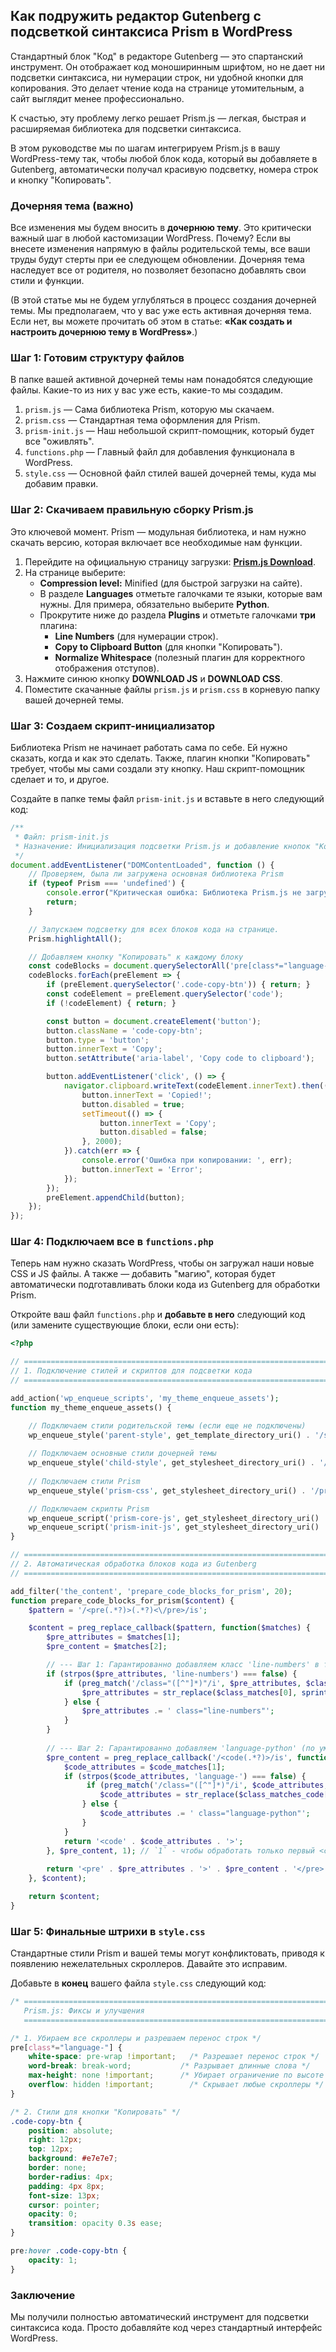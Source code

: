 ## Как подружить редактор Gutenberg с подсветкой синтаксиса Prism в WordPress

Стандартный блок "Код" в редакторе Gutenberg — это спартанский инструмент. Он отображает код моноширинным шрифтом, но не дает ни подсветки синтаксиса, ни нумерации строк, ни удобной кнопки для копирования. Это делает чтение кода на странице утомительным, а сайт выглядит менее профессионально.

К счастью, эту проблему легко решает Prism.js — легкая, быстрая и расширяемая библиотека для подсветки синтаксиса.

В этом руководстве мы по шагам интегрируем Prism.js в вашу WordPress-тему так, чтобы любой блок кода, который вы добавляете в Gutenberg, автоматически получал красивую подсветку, номера строк и кнопку "Копировать".

### Дочерняя тема (важно)

Все изменения мы будем вносить в **дочернюю тему**. Это критически важный шаг в любой кастомизации WordPress. Почему? Если вы внесете изменения напрямую в файлы родительской темы, все ваши труды будут стерты при ее следующем обновлении. Дочерняя тема наследует все от родителя, но позволяет безопасно добавлять свои стили и функции.

(В этой статье мы не будем углубляться в процесс создания дочерней темы. Мы предполагаем, что у вас уже есть активная дочерняя тема. Если нет, вы можете прочитать об этом в статье: **«Как создать и настроить дочернюю тему в WordPress»**.)

### Шаг 1: Готовим структуру файлов

В папке вашей активной дочерней темы нам понадобятся следующие файлы. Какие-то из них у вас уже есть, какие-то мы создадим.

1.  `prism.js` — Сама библиотека Prism, которую мы скачаем.
2.  `prism.css` — Стандартная тема оформления для Prism.
3.  `prism-init.js` — Наш небольшой скрипт-помощник, который будет все "оживлять".
4.  `functions.php` — Главный файл для добавления функционала в WordPress.
5.  `style.css` — Основной файл стилей вашей дочерней темы, куда мы добавим правки.

### Шаг 2: Скачиваем правильную сборку Prism.js

Это ключевой момент. Prism — модульная библиотека, и нам нужно скачать версию, которая включает все необходимые нам функции.

1.  Перейдите на официальную страницу загрузки: [**Prism.js Download**](https://prismjs.com/download.html).
2.  На странице выберите:
    *   **Compression level:** Minified (для быстрой загрузки на сайте).
    *   В разделе **Languages** отметьте галочками те языки, которые вам нужны. Для примера, обязательно выберите **Python**.
    *   Прокрутите ниже до раздела **Plugins** и отметьте галочками **три** плагина:
        *   **Line Numbers** (для нумерации строк).
        *   **Copy to Clipboard Button** (для кнопки "Копировать").
        *   **Normalize Whitespace** (полезный плагин для корректного отображения отступов).
3.  Нажмите синюю кнопку **DOWNLOAD JS** и **DOWNLOAD CSS**.
4.  Поместите скачанные файлы `prism.js` и `prism.css` в корневую папку вашей дочерней темы.

### Шаг 3: Создаем скрипт-инициализатор

Библиотека Prism не начинает работать сама по себе. Ей нужно сказать, когда и как это сделать. Также, плагин кнопки "Копировать" требует, чтобы мы сами создали эту кнопку. Наш скрипт-помощник сделает и то, и другое.

Создайте в папке темы файл `prism-init.js` и вставьте в него следующий код:

```javascript
/**
 * Файл: prism-init.js
 * Назначение: Инициализация подсветки Prism.js и добавление кнопок "Копировать".
 */
document.addEventListener("DOMContentLoaded", function () {
    // Проверяем, была ли загружена основная библиотека Prism
    if (typeof Prism === 'undefined') {
        console.error("Критическая ошибка: Библиотека Prism.js не загружена.");
        return;
    }

    // Запускаем подсветку для всех блоков кода на странице.
    Prism.highlightAll();

    // Добавляем кнопку "Копировать" к каждому блоку
    const codeBlocks = document.querySelectorAll('pre[class*="language-"]');
    codeBlocks.forEach(preElement => {
        if (preElement.querySelector('.code-copy-btn')) { return; }
        const codeElement = preElement.querySelector('code');
        if (!codeElement) { return; }

        const button = document.createElement('button');
        button.className = 'code-copy-btn';
        button.type = 'button';
        button.innerText = 'Copy';
        button.setAttribute('aria-label', 'Copy code to clipboard');

        button.addEventListener('click', () => {
            navigator.clipboard.writeText(codeElement.innerText).then(() => {
                button.innerText = 'Copied!';
                button.disabled = true;
                setTimeout(() => {
                    button.innerText = 'Copy';
                    button.disabled = false;
                }, 2000);
            }).catch(err => {
                console.error('Ошибка при копировании: ', err);
                button.innerText = 'Error';
            });
        });
        preElement.appendChild(button);
    });
});
```

### Шаг 4: Подключаем все в `functions.php`

Теперь нам нужно сказать WordPress, чтобы он загружал наши новые CSS и JS файлы. А также — добавить "магию", которая будет автоматически подготавливать блоки кода из Gutenberg для обработки Prism.

Откройте ваш файл `functions.php` и **добавьте в него** следующий код (или замените существующие блоки, если они есть):

```php
<?php

// ========================================================================
// 1. Подключение стилей и скриптов для подсветки кода
// ========================================================================

add_action('wp_enqueue_scripts', 'my_theme_enqueue_assets');
function my_theme_enqueue_assets() {

    // Подключаем стили родительской темы (если еще не подключены)
    wp_enqueue_style('parent-style', get_template_directory_uri() . '/style.css');
    
    // Подключаем основные стили дочерней темы
    wp_enqueue_style('child-style', get_stylesheet_directory_uri() . '/style.css', array('parent-style'), wp_get_theme()->get('Version'));
    
    // Подключаем стили Prism
    wp_enqueue_style('prism-css', get_stylesheet_directory_uri() . '/prism.css', array('child-style'));

    // Подключаем скрипты Prism
    wp_enqueue_script('prism-core-js', get_stylesheet_directory_uri() . '/prism.js', array(), null, true);
    wp_enqueue_script('prism-init-js', get_stylesheet_directory_uri() . '/prism-init.js', array('prism-core-js'), null, true);
}

// ========================================================================
// 2. Автоматическая обработка блоков кода из Gutenberg
// ========================================================================

add_filter('the_content', 'prepare_code_blocks_for_prism', 20);
function prepare_code_blocks_for_prism($content) {
    $pattern = '/<pre(.*?)>(.*?)<\/pre>/is';

    $content = preg_replace_callback($pattern, function($matches) {
        $pre_attributes = $matches[1];
        $pre_content = $matches[2];

        // --- Шаг 1: Гарантированно добавляем класс 'line-numbers' в тег &lt;pre> ---
        if (strpos($pre_attributes, 'line-numbers') === false) {
            if (preg_match('/class="([^"]*)"/i', $pre_attributes, $class_matches)) {
                $pre_attributes = str_replace($class_matches[0], sprintf('class="%s line-numbers"', $class_matches[1]), $pre_attributes);
            } else {
                $pre_attributes .= ' class="line-numbers"';
            }
        }
        
        // --- Шаг 2: Гарантированно добавляем 'language-python' (по умолчанию) в тег <code> ---
        $pre_content = preg_replace_callback('/<code(.*?)>/is', function($code_matches) {
            $code_attributes = $code_matches[1];
            if (strpos($code_attributes, 'language-') === false) {
                 if (preg_match('/class="([^"]*)"/i', $code_attributes, $class_matches_code)) {
                    $code_attributes = str_replace($class_matches_code[0], sprintf('class="%s language-python"', $class_matches_code[1]), $code_attributes);
                } else {
                    $code_attributes .= ' class="language-python"';
                }
            }
            return '<code' . $code_attributes . '>';
        }, $pre_content, 1); // `1` - чтобы обработать только первый <code> внутри <pre>
        
        return '<pre' . $pre_attributes . '>' . $pre_content . '</pre>';
    }, $content);

    return $content;
}

```

### Шаг 5: Финальные штрихи в `style.css`

Стандартные стили Prism и вашей темы могут конфликтовать, приводя к появлению нежелательных скроллеров. Давайте это исправим.

Добавьте в **конец** вашего файла `style.css` следующий код:

```css
/* ========================================================================
   Prism.js: Фиксы и улучшения
   ========================================================================= */

/* 1. Убираем все скроллеры и разрешаем перенос строк */
pre[class*="language-"] {
    white-space: pre-wrap !important;   /* Разрешает перенос строк */
    word-break: break-word;           /* Разрывает длинные слова */
    max-height: none !important;      /* Убирает ограничение по высоте от родительской темы */
    overflow: hidden !important;        /* Скрывает любые скроллеры */
}

/* 2. Стили для кнопки "Копировать" */
.code-copy-btn {
    position: absolute;
    right: 12px;
    top: 12px;
    background: #e7e7e7;
    border: none;
    border-radius: 4px;
    padding: 4px 8px;
    font-size: 13px;
    cursor: pointer;
    opacity: 0;
    transition: opacity 0.3s ease;
}

pre:hover .code-copy-btn {
    opacity: 1;
}
```

### Заключение

Мы получили полностью автоматический инструмент для подсветки синтаксиса кода. Просто добавляйте код через стандартный интерфейс WordPress.